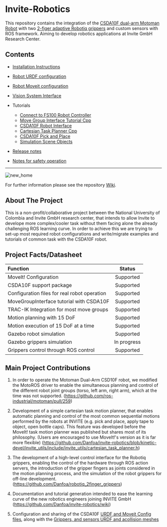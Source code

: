 

# Invite-Robotics
This repository contains the integration of the [CSDA10F dual-arm Motoman Robot](https://www.yaskawa.eu.com/uk/products/robotic/motoman-robots/productdetail/product/csda10f/) with two [2-figer adaptive Robotiq grippers](https://robotiq.com/support/2-finger-adaptive-robot-gripper) and custom sensors with ROS framework. Aiming to develop robotics applications at Invite GmbH Research Center.

## Contents
* [Installation Instructions](https://github.com/Danfoa/invite-robotics/wiki/Intallation)
* [Robot URDF configuration](https://github.com/Danfoa/invite-robotics/wiki/Robot-URDF-configuration)
* [Robot Moveit configuration](https://github.com/Danfoa/invite-robotics/wiki/CSDA10F-Moveit-Configuration)
* [Vision System Interface](https://github.com/Danfoa/invite-robotics/wiki/Tutorial---Vision-System-Interface)   
* Tutorials
  

  * [Connect to FS100 Robot Controller](https://github.com/Danfoa/invite-robotics/wiki/Tutorial---Connect-to-Robot-Controller)
  * [Move Group Interface Tutorial Cpp](https://github.com/Danfoa/invite-robotics/wiki/Tutorial---Move-Group-Interface-Cpp)
  * [CSDA10F Robot Interface](https://github.com/Danfoa/invite-robotics/wiki/Tutorial---CSDA10F-Interface) 
  * [Cartesian Task Planner Cpp](https://github.com/Danfoa/invite-robotics/wiki/Tutorial---Cartesian-Task-Planning) 
  * [CSDA10F Pick and Place](https://github.com/Danfoa/invite-robotics/wiki/Tutorial---Robot-Test-Pick-and-Place)  
  * [Simulation Scene Objects](https://github.com/Danfoa/invite-robotics/wiki/Tutorial---Simulation-Scene-Objects)

* [Release notes](https://github.com/Danfoa/invite-robotics/wiki/release-notes)
* [Notes for safety operation](https://github.com/Danfoa/invite-robotics/wiki/Notes-for-safety-operation)
***

![new_home](https://user-images.githubusercontent.com/8356912/62937615-6d3a6680-bdcd-11e9-8d8a-c0b8e64db622.jpg)


For further information please see the repository [Wiki](https://github.com/Danfoa/invite-robotics/wiki).

## About The Project
This is a non-profit/collaborative project between the National University of Colombia and Invite GmbH research center, that intends to allow Invite to develope more complex/cooler task without them facing alone the already challenging ROS learning curve. In order to achieve this we are trying to set-up most required robot configurations and write/migrate examples and tutorials of common task with the CSDA10F robot. 

## Project Facts/Datasheet
| Function                            |    Status       | 
| :---                                |     :---:       |       
| MoveIt! Configuration               |  Supported      |
| CSDA10F support package             |  Supported     | 
| Configuration files for real robot operation                |  Supported      | 
| MoveGroupInterface tutorial with CSDA10F               |  Supported     |
| TRAC-IK Integration for most move groups               |  Supported      | 
| Motion planning with 15 DoF            |  Supported   | 
| Motion execution of 15 DoF at a time            |  Supported   |    
| Gazebo robot simulation             |  Supported      | 
| Gazebo grippers simulation          |  In progress          | 
| Grippers control through ROS control|  Supported | 

## Main Project Contributions
1. In order to operate the Motoman Dual-Arm CSD10F robot, we modified the MotoROS driver to enable the simultaneous planning and control of the different robot joint groups (torso, left arm, right arm), which at the time was not supported. (https://github.com/ros-industrial/motoman/pull/259)

2. Development of a simple cartesian task motion planner, that enables automatic planning and control of the most common sequential motions performed by the robots at INVITE (e.g. pick and place, apply tape to object, open bottle caps). This feature was developed before the MoveIt! task motion planner was published but shares most of its philosophy. (Users are encouraged to use MoveIt!'s version as it is far more flexible) (https://github.com/Danfoa/invite-robotics/blob/kinetic-devel/invite_utils/include/invite_utils/cartesian_task_planner.h)

3. The development of a high-level control interface for the Robotiq grippers, enabling the control of the hardware through ROS action servers, the introduction of the gripper fingers as joints considered in the motion planning process, and the simulation of the robot grippers for off-line development. (https://github.com/Danfoa/robotiq_2finger_grippers)

4. Documentation and tutorial generation intended to ease the learning curve of the new robotics engineers joining INVITE GmbH (https://github.com/Danfoa/invite-robotics/wiki)

5. Configuration and sharing of the CSDA10F [URDF and Moveit Config files](https://github.com/ros-industrial/motoman_experimental/pull/43), along with the [Grippers, and sensors URDF and acollision meshes](https://github.com/ros-industrial/robotiq/pull/138) 

